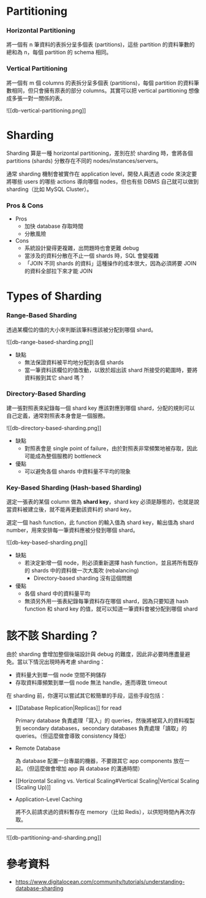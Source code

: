 # Partitioning

### Horizontal Partitioning

將一個有 n 筆資料的表拆分呈多個表 (partitions)，這些 partition 的資料筆數的總和為 n，每個 partition 的 schema 相同。

### Vertical Partitioning

將一個有 m 個 columns 的表拆分呈多個表 (partitions)，每個 partition 的資料筆數相同，但只會擁有原表的部分 columns。其實可以把 vertical partitioning 想像成多張一對一關係的表。

![[db-vertical-partitioning.png]]

# Sharding

Sharding 算是一種 horizontal partitioning，差別在於 sharding 時，會將各個 partitions (shards) 分散存在不同的 nodes/instances/servers。

通常 sharding 機制會被實作在 application level，開發人員透過 code 來決定要將哪些 users 的哪些 actions 導向哪個 nodes，但也有些 DBMS 自己就可以做到 sharding（比如 MySQL Cluster）。

### Pros & Cons

- Pros
    - 加快 database 存取時間
    - 分散風險
- Cons
    - 系統設計變得更複雜，出問題時也會更難 debug
    - 當涉及的資料分散在不止一個 shards 時，SQL 會變複雜
    - 「JOIN 不同 shards 的資料」這種操作的成本很大，因為必須將要 JOIN 的資料全部拉下來才能 JOIN

# Types of Sharding

### Range-Based Sharding

透過某欄位的值的大小來判斷該筆料應該被分配到哪個 shard。

![[db-range-based-sharding.png]]

- 缺點
    - 無法保證資料被平均地分配到各個 shards
    - 當一筆資料該欄位的值改動，以致於超出該 shard 所接受的範圍時，要將資料搬到其它 shard 嗎？

### Directory-Based Sharding

建一張對照表來紀錄每一個 shard key 應該對應到哪個 shard，分配的規則可以自己定義，通常對照表本身會是一個服務。

![[db-directory-based-sharding.png]]

- 缺點
    - 對照表會是 single point of failure，由於對照表非常頻繁地被存取，因此可能成為整個服務的 bottleneck
- 優點
    - 可以避免各個 shards 中資料量不平均的現象

### Key-Based Sharding (Hash-based Sharding)

選定一張表的某個 column 做為 **shard key**，shard key 必須是靜態的，也就是說當資料被建立後，就不能再更動該資料的 shard key。

選定一個 hash function，此 function 的輸入值為 shard key，輸出值為 shard number，用來安排每一筆資料應被分發到哪個 shard。

![[db-key-based-sharding.png]]

- 缺點
    - 若決定新增一個 node，則必須重新選擇 hash function，並且將所有既存的 shards 中的資料做一次大風吹 (rebalancing)
        - Directory-based sharding 沒有這個問題
- 優點
    - 各個 shard 中的資料量平均
    - 無須另外用一張表紀錄每筆資料存在哪個 shard，因為只要知道 hash function 和 shard key 的值，就可以知道一筆資料會被分配到哪個 shard

# 該不該 Sharding？

由於 sharding 會增加整個後端設計與 debug 的難度，因此非必要時應盡量避免。當以下情況出現時再考慮 sharding：

- 資料量大到單一個 node 空間不夠儲存
- 存取資料庫頻繁到單一個 node 無法 handle，進而導致 timeout

在 sharding 前，你還可以嘗試其它較簡單的手段，這些手段包括：

- [[Database Replication|Replicas]] for read

    Primary database 負責處理「寫入」的 queries，然後將被寫入的資料複製到 secondary databases，secondary databases 負責處理「讀取」的 queries。（但這麼做會導致 consistency 降低）

- Remote Database

    為 database 配置一台專屬的機器，不要跟其它 app components 放在一起。（但這麼做會增加 app 與 database 的溝通時間）

- [[Horizontal Scaling vs. Vertical Scaling#Vertical Scaling|Vertical Scaling (Scaling Up)]]

- Application-Level Caching

    將不久前請求過的資料暫存在 memory（比如 Redis），以供短時間內再次存取。

---

![[db-partitioning-and-sharding.png]]

# 參考資料

- <https://www.digitalocean.com/community/tutorials/understanding-database-sharding>
